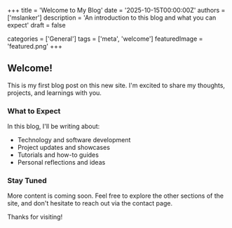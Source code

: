 +++
title = 'Welcome to My Blog'
date = '2025-10-15T00:00:00Z'
authors = ['mslanker']
description = 'An introduction to this blog and what you can expect'
draft = false

categories = ['General']
tags = ['meta', 'welcome']
featuredImage = 'featured.png'
+++

## Welcome!

This is my first blog post on this new site. I'm excited to share my thoughts, projects, and learnings with you.

### What to Expect

In this blog, I'll be writing about:

- Technology and software development
- Project updates and showcases
- Tutorials and how-to guides
- Personal reflections and ideas

### Stay Tuned

More content is coming soon. Feel free to explore the other sections of the site, and don't hesitate to reach out via the contact page.

Thanks for visiting!
